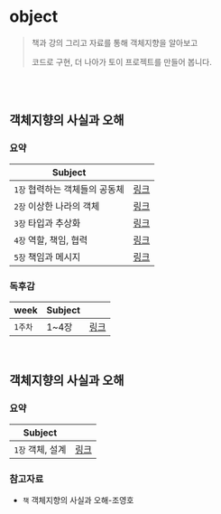 # object

> 책과 강의 그리고 자료를 통해 객체지향을 알아보고
>
> 코드로 구현, 더 나아가 토이 프로젝트를 만들어 봅니다.

<br/>
<br/>

## 객체지향의 사실과 오해

### 요약

| Subject                        |                              |
| ------------------------------ | ---------------------------- |
| `1장` 협력하는 객체들의 공동체 | [링크](./rabbit/chapter1.md) |
| `2장` 이상한 나라의 객체       | [링크](./rabbit/chapter2.md) |
| `3장` 타입과 추상화            | [링크](./rabbit/chapter3.md) |
| `4장` 역할, 책임, 협력         | [링크](./rabbit/chapter4.md) |
| `5장` 책임과 메시지            | [링크](./rabbit/chapter4.md) |

### 독후감

| week    | Subject |                                  |
| ------- | ------- | -------------------------------- |
| `1주차` | 1~4장   | [링크](./rabbit/report/week1.md) |

<br/>

## 객체지향의 사실과 오해

### 요약

| Subject          |                              |
| ---------------- | ---------------------------- |
| `1장` 객체, 설계 | [링크](./object/chapter1.md) |

### 참고자료

- `책` 객체지향의 사실과 오해-조영호
